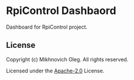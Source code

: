 # RpiControl Dashbaord

Dashboard for RpiControl project.

## License

Copyright (c) Mikhnovich Oleg. All rights reserved.

Licensed under the [Apache-2.0](LICENSE.txt) License.
